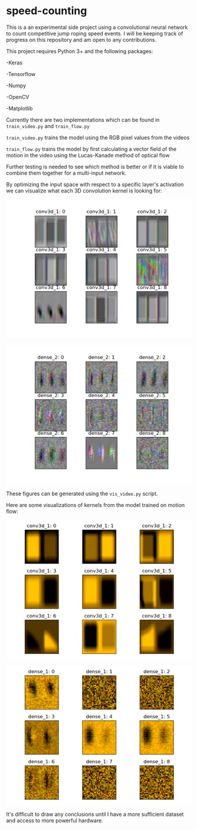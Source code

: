 # speed-counting
This is a an experimental side project using a convolutional neural network to count competitive jump roping speed events.
I will be keeping track of progress on this repository and am open to any contributions.

This project requires Python 3+ and the following packages:

-Keras

-Tensorflow

-Numpy

-OpenCV

-Matplotlib



Currently there are two implementations which can be found in `train_video.py` and `train_flow.py`

`train_video.py` trains the model using the RGB pixel values from the videos

`train_flow.py` trains the model by first calculating a vector field of the motion in the video using the Lucas-Kanade method of optical flow

Further testing is needed to see which method is better or if it is viable to combine them together for a multi-input network.

By optimizing the input space with respect to a specific layer's activation we can visualize what each 3D convolution kernel is looking for:

![](demos/conv_1.webp)

![](demos/dense_2.webp)

These figures can be generated using the `vis_video.py` script.

Here are some visualizations of kernels from the model trained on motion flow:

![](demos/conv_1_flow.webp)

![](demos/dens_1_flow.webp)

It's difficult to draw any conclusions until I have a more sufficient dataset and access to more powerful hardware.
